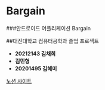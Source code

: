 # Bargain
###안드로이드 어플리케이션 Bargain 


##대진대학교 컴퓨터공학과 졸업 프로젝트
- **20212143 김채희**
- **김민형**
- **20201495 김혜미**


[노션 사이트](https://www.notion.so/e987a059f26149d2847a41562b74916f)
